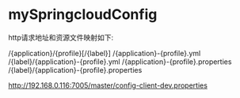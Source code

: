# mySpringcloudConfig


http请求地址和资源文件映射如下:

/{application}/{profile}[/{label}]
/{application}-{profile}.yml
/{label}/{application}-{profile}.yml
/{application}-{profile}.properties
/{label}/{application}-{profile}.properties



http://192.168.0.116:7005/master/config-client-dev.properties
